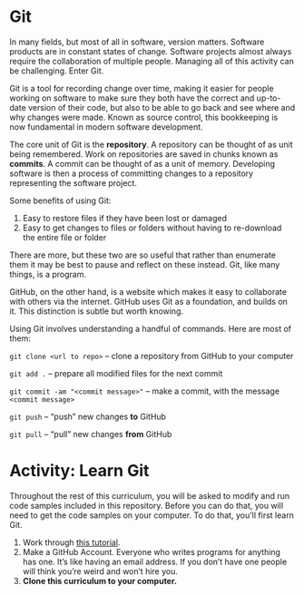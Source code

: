 # Git

In many fields, but most of all in software, version matters. Software products are in constant states of change. Software projects almost always require the collaboration of multiple people. Managing all of this activity can be challenging. Enter Git.

Git is a tool for recording change over time, making it easier for people working on software to make sure they both have the correct and up-to-date version of their code, but also to be able to go back and see where and why changes were made. Known as source control, this bookkeeping is now fundamental in modern software development.

The core unit of Git is the **repository**. A repository can be thought of as unit being remembered. Work on repositories are saved in chunks known as **commits**. A commit can be thought of as a unit of memory. Developing software is then a process of committing changes to a repository representing the software project.

Some benefits of using Git:

1. Easy to restore files if they have been lost or damaged
2. Easy to get changes to files or folders without having to re-download the entire file or folder

There are more, but these two are so useful that rather than enumerate them it may be best to pause and reflect on these instead. Git, like many things, is a program.

GitHub, on the other hand, is a website which makes it easy to collaborate with others via the internet. GitHub uses Git as a foundation, and builds on it. This distinction is subtle but worth knowing.

Using Git involves understanding a handful of commands. Here are most of them:

`git clone <url to repo>` – clone a repository from GitHub to your computer

`git add .` – prepare all modified files for the next commit

`git commit -am "<commit message>"` – make a commit, with the message `<commit message>`

`git push` – “push” new changes **to** GitHub

`git pull` – “pull” new changes **from** GitHub

# Activity: Learn Git

Throughout the rest of this curriculum, you will be asked to modify and run code samples included in this repository. Before you can do that, you will need to get the code samples on your computer. To do that, you'll first learn Git.

1. Work through [this tutorial](https://try.github.io/levels/1/challenges/1).
2. Make a GitHub Account. Everyone who writes programs for anything has one. It’s like having an email address. If you don’t have one people will think you’re weird and won’t hire you.
3. **Clone this curriculum to your computer.**
